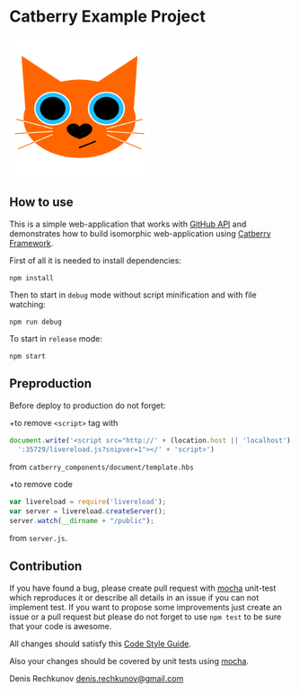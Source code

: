 # Catberry Example Project

![Catberry](https://raw.githubusercontent.com/catberry/catberry/master/docs/images/logo.png)

## How to use
This is a simple web-application that works with [GitHub API](http://developer.github.com/)
and demonstrates how to build isomorphic web-application using 
[Catberry Framework](https://github.com/catberry/catberry).

First of all it is needed to install dependencies:

```
npm install
```

Then to start in `debug` mode without script minification and with file watching:

```
npm run debug
```

To start in `release` mode:

```
npm start
```

## Preproduction
Before deploy to production do not forget:

+to remove `<script>` tag with
```js
document.write('<script src="http://' + (location.host || 'localhost').split(':')[0] +
  ':35729/livereload.js?snipver=1"></' + 'script>')
```
from `catberry_components/document/template.hbs`

+to remove code
```js
var livereload = require('livereload');
var server = livereload.createServer();
server.watch(__dirname + "/public");
```
from `server.js`.

## Contribution
If you have found a bug, please create pull request with [mocha](https://www.npmjs.org/package/mocha) 
unit-test which reproduces it or describe all details in an issue if you can not
implement test. If you want to propose some improvements just create an issue or
a pull request but please do not forget to use `npm test` to be sure that your
code is awesome.

All changes should satisfy this [Code Style Guide](https://github.com/catberry/catberry/blob/4.0.0/docs/code-style-guide.md).

Also your changes should be covered by unit tests using [mocha](https://www.npmjs.org/package/mocha).

Denis Rechkunov <denis.rechkunov@gmail.com>
